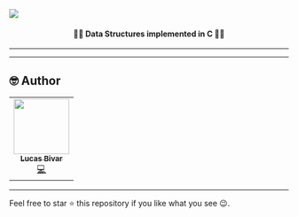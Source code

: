  <img align="center" src="https://i.imgur.com/0fDov26.gif">
 <h4 align="center">👨‍💻 Data Structures implemented in C 👨‍💻</h4>

<hr>

<hr> 
 
## 🤓 Author 
<table>
  <tr>
    <td align="center"><a href="https://github.com/lucasbivar"><img src="https://avatars0.githubusercontent.com/u/60802661?s=460&u=f0cdbe837dc717c91999b2255973fe9584a1d352&v=4" width="100px;" alt=""/><br /><sub><b>Lucas Bivar</b></sub></a><br /><a href="https://github.com/lucasbivar" title="Code">💻</a></td>
  <tr>
</table>

---

Feel free to star ⭐ this repository if you like what you see 😉.
